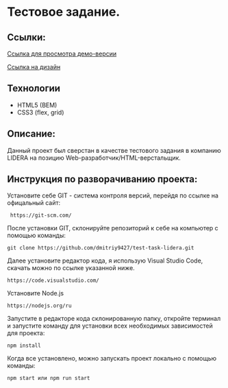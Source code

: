 # Тестовое задание.

## Ссылки:

[Ссылка для просмотра демо-версии](https://dmitriy9427.github.io/test-task-lidera/)

[Ссылка на дизайн](<https://www.figma.com/file/OeqAaIJlq9PYystjl8IiCy/Kinn-Home-(Copy)?type=design&node-id=1-2&mode=design&t=U1HSvI80qew3iXJQ-0>)

## Технологии

- HTML5 (BEM)
- CSS3 (flex, grid)

## Описание:

Данный проект был сверстан в качестве тестового задания в компанию LIDERA на позицию Web-разработчик/HTML-верстальщик.

## Инструкция по разворачиванию проекта:

Установите себе GIT - система контроля версий, перейдя по ссылке на офицальный сайт:

```
 https://git-scm.com/
```

После установки GIT, склонируйте репозиторий к себе на компьютер с помощью команды:

```
git clone https://github.com/dmitriy9427/test-task-lidera.git
```

Далее установите редактор кода, я использую Visual Studio Code, скачать можно по ссылке указанной ниже.

```
https://code.visualstudio.com/
```

Установите Node.js

```
https://nodejs.org/ru
```

Запустите в редакторе кода склонированную папку, откройте терминал и запустите команду для установки всех необходимых зависимостей для проекта:

```
npm install
```

Когда все установлено, можно запускать проект локально с помощью команды:

```
npm start или npm run start
```

